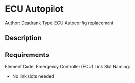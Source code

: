 # ECU Autopilot
Author: [Deadrank](https://community.dualthegame.com/accounts/profile/62565/)
Type: ECU Autoconfig replacement

## Description


## Requirements
Element Code: Emergency Controller (ECU)
Link Slot Naming:
* No link slots needed